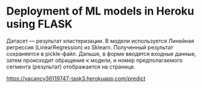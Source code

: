 # Deployment of ML models in Heroku using FLASK

Датасет — результат кластеризации.
В модели используется Линейная регрессия (LinearRegression) из Sklearn.
Полученный результат сохраняется в pickle-файл.
Дальше, в форме вводятся входные данные, затем происходит обращение к модели, и номер предполагаемого сегмента (результат) отображается на странице.

https://vacancy36119747-task3.herokuapp.com/predict

